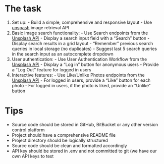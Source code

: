 # The task 
  1. Set up: 
    - Build a simple, comprehensive and responsive layout
    - Use [unspash](unsplash.com) image retrieval API
  2. Basic image search functionality: 
    - Use Search endpoints from the [Unsplash API](https://unsplash.com/developers)
    - Display a search input field with a “Search” button
    - Display search results in a grid layout
    - “Remember” previous search queries in local storage (no duplicates)
    - Suggest last 5 search queries in the search input as an autocomplete dropdown
  3. User authentication: 
    - Use User Authentication Workflow from the [Unsplash API](https://unsplash.com/developers)
    - Display a “Log in” button for anonymous users
    - Provide a “Log Out” feature for logged in users
  4. Interactive features: 
    - Use Like/Unlike Photos endpoints from the [Unsplash API](https://unsplash.com/developers)
    - For logged in users, provide a “Like” button for each photo
    - For logged in users, if the photo is liked, provide an “Unlike” button
  
# Tips 
  * Source code should be stored in GitHub, BitBucket or any other version control platform 
  * Project should have a comprehensive README file
  * Project directory should be logically structured
  * Source code should be clean and formatted accordingly
  * API key should be stored in .env and not committed to git (we have our own API keys to test